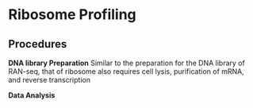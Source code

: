 # Ribosome Profiling

## Procedures
**DNA library Preparation**
Similar to the preparation for the DNA library of RAN-seq, that of ribosome also requires cell lysis, purification of mRNA, and reverse transcription

**Data Analysis**
